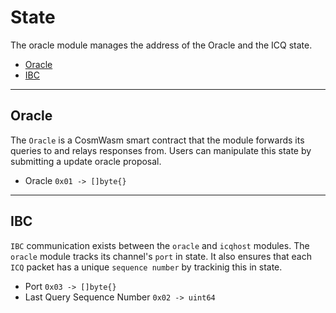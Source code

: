<!--
order: 2
-->

# State

The oracle module manages the address of the Oracle and the ICQ state.

<!-- TOC 2 -->
  - [Oracle](#oracle)
  - [IBC](#ibc)


---
## Oracle

The `Oracle` is a CosmWasm smart contract that the module forwards its queries to and relays responses from. Users can manipulate this state by submitting a update oracle proposal.

* Oracle `0x01 -> []byte{}`

---
## IBC

`IBC` communication exists between the `oracle` and `icqhost` modules. The `oracle` module tracks its channel's `port` in state. It also ensures that each `ICQ` packet has a unique `sequence number` by trackinig this in state.

* Port `0x03 -> []byte{}`
* Last Query Sequence Number `0x02 -> uint64`
